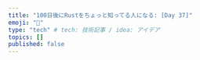 ```yaml
---
title: "100日後にRustをちょっと知ってる人になる: [Day 37]"
emoji: "🦀"
type: "tech" # tech: 技術記事 / idea: アイデア
topics: []
published: false
---
```

